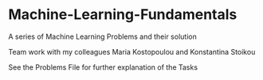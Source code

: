 # Machine-Learning-Fundamentals
A series of Machine Learning Problems and their solution

Team work with my colleagues Maria Kostopoulou and Konstantina Stoikou

See the Problems File for further explanation of the Tasks


